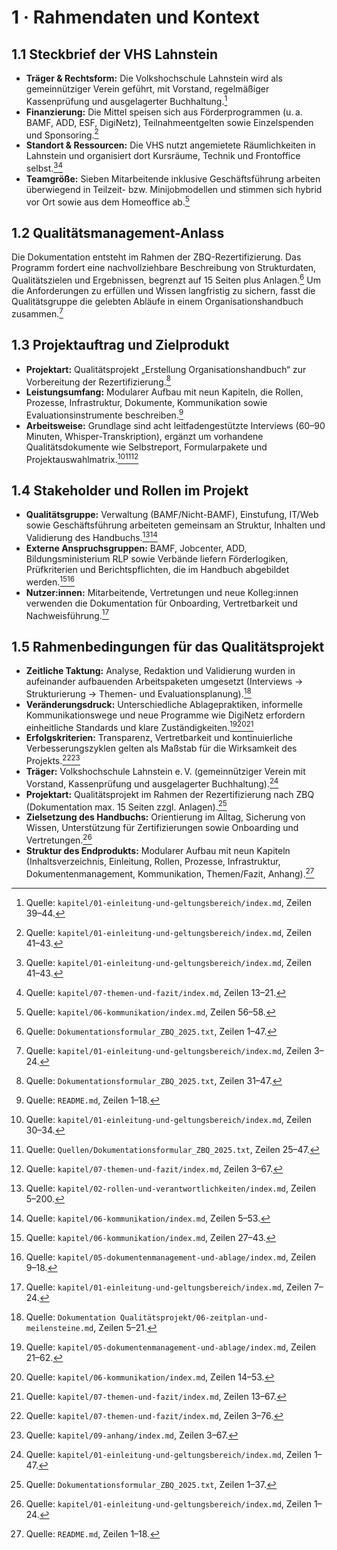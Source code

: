 # 1 · Rahmendaten und Kontext

## 1.1 Steckbrief der VHS Lahnstein

- **Träger & Rechtsform:** Die Volkshochschule Lahnstein wird als gemeinnütziger Verein geführt, mit Vorstand, regelmäßiger Kassenprüfung und ausgelagerter Buchhaltung.[^fn1]
- **Finanzierung:** Die Mittel speisen sich aus Förderprogrammen (u. a. BAMF, ADD, ESF, DigiNetz), Teilnahmeentgelten sowie Einzelspenden und Sponsoring.[^fn2]
- **Standort & Ressourcen:** Die VHS nutzt angemietete Räumlichkeiten in Lahnstein und organisiert dort Kursräume, Technik und Frontoffice selbst.[^fn2][^fn3]
- **Teamgröße:** Sieben Mitarbeitende inklusive Geschäftsführung arbeiten überwiegend in Teilzeit- bzw. Minijobmodellen und stimmen sich hybrid vor Ort sowie aus dem Homeoffice ab.[^fn4]

## 1.2 Qualitätsmanagement-Anlass

Die Dokumentation entsteht im Rahmen der ZBQ-Rezertifizierung. Das Programm fordert eine nachvollziehbare Beschreibung von Strukturdaten, Qualitätszielen und Ergebnissen, begrenzt auf 15 Seiten plus Anlagen.[^fn5] Um die Anforderungen zu erfüllen und Wissen langfristig zu sichern, fasst die Qualitätsgruppe die gelebten Abläufe in einem Organisationshandbuch zusammen.[^fn6]

## 1.3 Projektauftrag und Zielprodukt

- **Projektart:** Qualitätsprojekt „Erstellung Organisationshandbuch“ zur Vorbereitung der Rezertifizierung.[^fn7]
- **Leistungsumfang:** Modularer Aufbau mit neun Kapiteln, die Rollen, Prozesse, Infrastruktur, Dokumente, Kommunikation sowie Evaluationsinstrumente beschreiben.[^fn8]
- **Arbeitsweise:** Grundlage sind acht leitfadengestützte Interviews (60–90 Minuten, Whisper-Transkription), ergänzt um vorhandene Qualitätsdokumente wie Selbstreport, Formularpakete und Projektauswahlmatrix.[^fn9][^fn10][^fn11]

## 1.4 Stakeholder und Rollen im Projekt

- **Qualitätsgruppe:** Verwaltung (BAMF/Nicht-BAMF), Einstufung, IT/Web sowie Geschäftsführung arbeiteten gemeinsam an Struktur, Inhalten und Validierung des Handbuchs.[^fn12][^fn13]
- **Externe Anspruchsgruppen:** BAMF, Jobcenter, ADD, Bildungsministerium RLP sowie Verbände liefern Förderlogiken, Prüfkriterien und Berichtspflichten, die im Handbuch abgebildet werden.[^fn14][^fn15]
- **Nutzer:innen:** Mitarbeitende, Vertretungen und neue Kolleg:innen verwenden die Dokumentation für Onboarding, Vertretbarkeit und Nachweisführung.[^fn16]

## 1.5 Rahmenbedingungen für das Qualitätsprojekt

- **Zeitliche Taktung:** Analyse, Redaktion und Validierung wurden in aufeinander aufbauenden Arbeitspaketen umgesetzt (Interviews → Strukturierung → Themen- und Evaluationsplanung).[^fn17]
- **Veränderungsdruck:** Unterschiedliche Ablagepraktiken, informelle Kommunikationswege und neue Programme wie DigiNetz erfordern einheitliche Standards und klare Zuständigkeiten.[^fn18][^fn19][^fn20]
- **Erfolgskriterien:** Transparenz, Vertretbarkeit und kontinuierliche Verbesserungszyklen gelten als Maßstab für die Wirksamkeit des Projekts.[^fn21][^fn22]
- **Träger:** Volkshochschule Lahnstein e. V. (gemeinnütziger Verein mit Vorstand, Kassenprüfung und ausgelagerter Buchhaltung).[^fn23]
- **Projektart:** Qualitätsprojekt im Rahmen der Rezertifizierung nach ZBQ (Dokumentation max. 15 Seiten zzgl. Anlagen).[^fn24]
- **Zielsetzung des Handbuchs:** Orientierung im Alltag, Sicherung von Wissen, Unterstützung für Zertifizierungen sowie Onboarding und Vertretungen.[^fn25]
- **Struktur des Endprodukts:** Modularer Aufbau mit neun Kapiteln (Inhaltsverzeichnis, Einleitung, Rollen, Prozesse, Infrastruktur, Dokumentenmanagement, Kommunikation, Themen/Fazit, Anhang).[^fn8]


[^fn1]: Quelle: `kapitel/01-einleitung-und-geltungsbereich/index.md`, Zeilen 39–44.
[^fn2]: Quelle: `kapitel/01-einleitung-und-geltungsbereich/index.md`, Zeilen 41–43.
[^fn3]: Quelle: `kapitel/07-themen-und-fazit/index.md`, Zeilen 13–21.
[^fn4]: Quelle: `kapitel/06-kommunikation/index.md`, Zeilen 56–58.
[^fn5]: Quelle: `Dokumentationsformular_ZBQ_2025.txt`, Zeilen 1–47.
[^fn6]: Quelle: `kapitel/01-einleitung-und-geltungsbereich/index.md`, Zeilen 3–24.
[^fn7]: Quelle: `Dokumentationsformular_ZBQ_2025.txt`, Zeilen 31–47.
[^fn8]: Quelle: `README.md`, Zeilen 1–18.
[^fn9]: Quelle: `kapitel/01-einleitung-und-geltungsbereich/index.md`, Zeilen 30–34.
[^fn10]: Quelle: `Quellen/Dokumentationsformular_ZBQ_2025.txt`, Zeilen 25–47.
[^fn11]: Quelle: `kapitel/07-themen-und-fazit/index.md`, Zeilen 3–67.
[^fn12]: Quelle: `kapitel/02-rollen-und-verantwortlichkeiten/index.md`, Zeilen 5–200.
[^fn13]: Quelle: `kapitel/06-kommunikation/index.md`, Zeilen 5–53.
[^fn14]: Quelle: `kapitel/06-kommunikation/index.md`, Zeilen 27–43.
[^fn15]: Quelle: `kapitel/05-dokumentenmanagement-und-ablage/index.md`, Zeilen 9–18.
[^fn16]: Quelle: `kapitel/01-einleitung-und-geltungsbereich/index.md`, Zeilen 7–24.
[^fn17]: Quelle: `Dokumentation Qualitätsprojekt/06-zeitplan-und-meilensteine.md`, Zeilen 5–21.
[^fn18]: Quelle: `kapitel/05-dokumentenmanagement-und-ablage/index.md`, Zeilen 21–62.
[^fn19]: Quelle: `kapitel/06-kommunikation/index.md`, Zeilen 14–53.
[^fn20]: Quelle: `kapitel/07-themen-und-fazit/index.md`, Zeilen 13–67.
[^fn21]: Quelle: `kapitel/07-themen-und-fazit/index.md`, Zeilen 3–76.
[^fn22]: Quelle: `kapitel/09-anhang/index.md`, Zeilen 3–67.
[^fn23]: Quelle: `kapitel/01-einleitung-und-geltungsbereich/index.md`, Zeilen 1–47.
[^fn24]: Quelle: `Dokumentationsformular_ZBQ_2025.txt`, Zeilen 1–37.
[^fn25]: Quelle: `kapitel/01-einleitung-und-geltungsbereich/index.md`, Zeilen 1–24.
